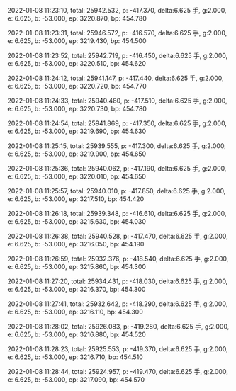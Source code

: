 2022-01-08 11:23:10, total: 25942.532, p: -417.370, delta:6.625 手, g:2.000, e: 6.625, b: -53.000, ep: 3220.870, bp: 454.780

2022-01-08 11:23:31, total: 25946.572, p: -416.570, delta:6.625 手, g:2.000, e: 6.625, b: -53.000, ep: 3219.430, bp: 454.500

2022-01-08 11:23:52, total: 25942.719, p: -416.450, delta:6.625 手, g:2.000, e: 6.625, b: -53.000, ep: 3220.510, bp: 454.620

2022-01-08 11:24:12, total: 25941.147, p: -417.440, delta:6.625 手, g:2.000, e: 6.625, b: -53.000, ep: 3220.720, bp: 454.770

2022-01-08 11:24:33, total: 25940.480, p: -417.510, delta:6.625 手, g:2.000, e: 6.625, b: -53.000, ep: 3220.730, bp: 454.780

2022-01-08 11:24:54, total: 25941.869, p: -417.350, delta:6.625 手, g:2.000, e: 6.625, b: -53.000, ep: 3219.690, bp: 454.630

2022-01-08 11:25:15, total: 25939.555, p: -417.300, delta:6.625 手, g:2.000, e: 6.625, b: -53.000, ep: 3219.900, bp: 454.650

2022-01-08 11:25:36, total: 25940.062, p: -417.190, delta:6.625 手, g:2.000, e: 6.625, b: -53.000, ep: 3220.010, bp: 454.650

2022-01-08 11:25:57, total: 25940.010, p: -417.850, delta:6.625 手, g:2.000, e: 6.625, b: -53.000, ep: 3217.510, bp: 454.420

2022-01-08 11:26:18, total: 25939.348, p: -416.610, delta:6.625 手, g:2.000, e: 6.625, b: -53.000, ep: 3215.630, bp: 454.030

2022-01-08 11:26:38, total: 25940.528, p: -417.470, delta:6.625 手, g:2.000, e: 6.625, b: -53.000, ep: 3216.050, bp: 454.190

2022-01-08 11:26:59, total: 25932.376, p: -418.540, delta:6.625 手, g:2.000, e: 6.625, b: -53.000, ep: 3215.860, bp: 454.300

2022-01-08 11:27:20, total: 25934.431, p: -418.030, delta:6.625 手, g:2.000, e: 6.625, b: -53.000, ep: 3216.370, bp: 454.300

2022-01-08 11:27:41, total: 25932.642, p: -418.290, delta:6.625 手, g:2.000, e: 6.625, b: -53.000, ep: 3216.110, bp: 454.300

2022-01-08 11:28:02, total: 25926.083, p: -419.280, delta:6.625 手, g:2.000, e: 6.625, b: -53.000, ep: 3216.880, bp: 454.520

2022-01-08 11:28:23, total: 25925.553, p: -419.370, delta:6.625 手, g:2.000, e: 6.625, b: -53.000, ep: 3216.710, bp: 454.510

2022-01-08 11:28:44, total: 25924.957, p: -419.470, delta:6.625 手, g:2.000, e: 6.625, b: -53.000, ep: 3217.090, bp: 454.570